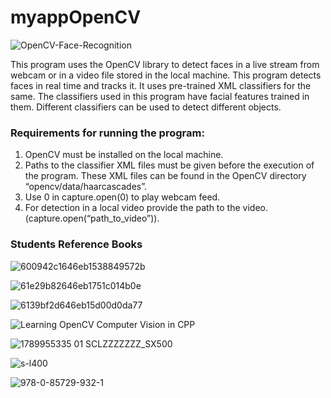 # myappOpenCV

![OpenCV-Face-Recognition](https://user-images.githubusercontent.com/98597119/223411187-a1718ed7-0ded-44c7-9528-9c22e9edd254.jpg)

This program uses the OpenCV library to detect faces in a live stream from webcam or in a video file stored in the local machine. This program detects faces in real time and tracks it. It uses pre-trained XML classifiers for the same. The classifiers used in this program have facial features trained in them. Different classifiers can be used to detect different objects.

### Requirements for running the program:

1) OpenCV must be installed on the local machine.
2) Paths to the classifier XML files must be given before the execution of the program. These XML files can be found in the OpenCV directory “opencv/data/haarcascades”.
3) Use 0 in capture.open(0) to play webcam feed.
4) For detection in a local video provide the path to the video.(capture.open(“path_to_video”)).

### Students Reference Books

![600942c1646eb1538849572b](https://user-images.githubusercontent.com/98597119/223409566-d33a667f-cb60-4c29-b467-06c0dc12a48f.jpg)

![61e29b82646eb1751c014b0e](https://user-images.githubusercontent.com/98597119/223409923-62f5a75c-275a-4257-b0a4-331160138a00.jpg)

![6139bf2d646eb15d00d0da77](https://user-images.githubusercontent.com/98597119/223410276-0f178b45-7bfd-495f-bdb4-07ecc0d7562b.jpg)

![Learning OpenCV Computer Vision in CPP](https://user-images.githubusercontent.com/98597119/223406665-c4f5dddf-4365-430e-b502-24e48d71da15.jpg)

![1789955335 01 _SCLZZZZZZZ_SX500_](https://user-images.githubusercontent.com/98597119/223407695-aa7cb094-a62d-43ff-bc74-7eee470504c6.jpg)

![s-l400](https://user-images.githubusercontent.com/98597119/223408271-2792a2ec-adb3-4006-8287-813937b698a8.jpg)

![978-0-85729-932-1](https://user-images.githubusercontent.com/98597119/223407544-9622121a-4d52-4292-a6b9-4a77f68d128a.jpg)

